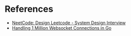 # References

- [NeetCode: Design Leetcode - System Design Interview](https://www.youtube.com/watch?v=NPg2iRtCr-I&ab_channel=NeetCodeIO)
- [Handling 1 Million Websocket Connections in Go](https://www.youtube.com/watch?v=YiCCD5DPry8&ab_channel=GopherConUK)
